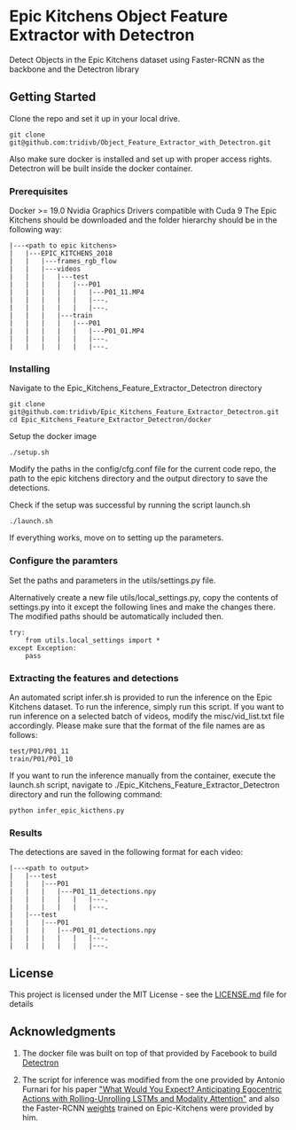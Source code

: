 # Epic Kitchens Object Feature Extractor with Detectron

Detect Objects in the Epic Kitchens dataset using Faster-RCNN as the backbone and the Detectron library 

## Getting Started

Clone the repo and set it up in your local drive.

```
git clone git@github.com:tridivb/Object_Feature_Extractor_with_Detectron.git
```

Also make sure docker is installed and set up with proper access rights. Detectron will be built inside the docker container.

### Prerequisites

Docker >= 19.0
Nvidia Graphics Drivers compatible with Cuda 9
The Epic Kitchens should be downloaded and the folder hierarchy should be in the following way:

```
|---<path to epic kitchens>
|   |---EPIC_KITCHENS_2018
|   |   |---frames_rgb_flow
|   |   |---videos
|   |   |   |---test
|   |   |   |   |---P01
|   |   |   |   |   |---P01_11.MP4
|   |   |   |   |   |---.
|   |   |   |   |   |---.
|   |   |   |---train
|   |   |   |   |---P01
|   |   |   |   |   |---P01_01.MP4
|   |   |   |   |   |---.
|   |   |   |   |   |---.

```

### Installing

Navigate to the Epic_Kitchens_Feature_Extractor_Detectron directory

```
git clone git@github.com:tridivb/Epic_Kitchens_Feature_Extractor_Detectron.git
cd Epic_Kitchens_Feature_Extractor_Detectron/docker
```

Setup the docker image

```
./setup.sh
```

Modify the paths in the config/cfg.conf file for the current code repo, 
the path to the epic kitchens directory and the output directory to save the detections.

Check if the setup was successful by running the script launch.sh

```
./launch.sh
```

If everything works, move on to setting up the parameters.

### Configure the paramters

Set the paths and parameters in the utils/settings.py file.

Alternatively create a new file utils/local_settings.py, copy the contents
of settings.py into it except the following lines and make the changes there. The modified paths should be automatically 
included then.
```
try:
    from utils.local_settings import *
except Exception:
    pass
```

### Extracting the features and detections

An automated script infer.sh is provided to run the inference on the Epic Kitchens dataset. To run the inference, simply run
this script. If you want to run inference on a selected batch of videos, modify the misc/vid_list.txt file accordingly.
Please make sure that the format of the file names are as follows:
```
test/P01/P01_11
train/P01/P01_10
```

If you want to run the inference manually from the container, execute the launch.sh script, navigate to 
./Epic_Kitchens_Feature_Extractor_Detectron directory and run the following command:

```
python infer_epic_kicthens.py
```

### Results

The detections are saved in the following format for each video:

```
|---<path to output>
|   |---test
|   |   |---P01
|   |   |   |---P01_11_detections.npy
|   |   |   |   |   |---.
|   |   |   |   |   |---.
|   |---test
|   |   |---P01
|   |   |   |---P01_01_detections.npy
|   |   |   |   |   |---.
|   |   |   |   |   |---.
```

## License

This project is licensed under the MIT License - see the [LICENSE.md](LICENSE.md) file for details

## Acknowledgments

1. The docker file was built on top of that provided by Facebook to build [Detectron](https://github.com/facebookresearch/Detectron/blob/master/docker/Dockerfile)

2. The script for inference was modified from the one provided by Antonio Furnari for his paper ["What Would You Expect? Anticipating Egocentric Actions with Rolling-Unrolling LSTMs and Modality Attention"](https://iplab.dmi.unict.it/rulstm/) and also the Faster-RCNN [weights](http://iplab.dmi.unict.it/rulstm/downloads/ek18-2gpu-e2e-faster-rcnn-R-101-FPN_1x.pkl) trained on Epic-Kitchens were provided by him.